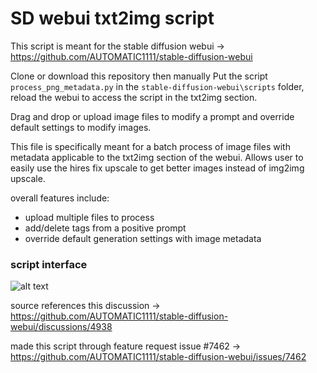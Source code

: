 # SD webui txt2img script

This script is meant for the stable diffusion webui -> https://github.com/AUTOMATIC1111/stable-diffusion-webui

Clone or download this repository then manually Put the script `process_png_metadata.py` in the `stable-diffusion-webui\scripts` folder, reload the webui to access the script in the txt2img section.

Drag and drop or upload image files to modify a prompt and override default settings to modify images.

This file is specifically meant for a batch process of image files with metadata applicable to the txt2img section
of the webui. Allows user to easily use the hires fix upscale to get better images instead of img2img upscale.

overall features include:
  - upload multiple files to process
  - add/delete tags from a positive prompt
  - override default generation settings with image metadata

### script interface
![alt text](https://github.com/thundaga/StableDiffusionScripts/blob/main/script_interface.PNG?raw=true)

source references this discussion -> https://github.com/AUTOMATIC1111/stable-diffusion-webui/discussions/4938

made this script through feature request issue #7462 -> https://github.com/AUTOMATIC1111/stable-diffusion-webui/issues/7462



